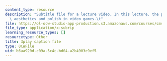 ```yaml
---
content_type: resource
description: "Subtitle file for a lecture video. In this lecture, the professors discuss\
  \ aesthetics and polish in video games.\t"
file: https://ol-ocw-studio-app-production.s3.amazonaws.com/courses/cms-611j-creating-video-games-fall-2014/b6aa920dc09a5c4cbd04a2b4903c9ef5_0teK9aXB0GI.vtt
file_type: application/x-subrip
learning_resource_types: []
resourcetype: Other
title: 3play caption file
type: OCWFile
uid: b6aa920d-c09a-5c4c-bd04-a2b4903c9ef5
---
```

